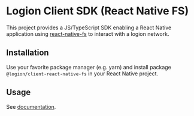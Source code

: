 # Logion Client SDK (React Native FS)

This project provides a JS/TypeScript SDK enabling a React Native application
using [react-native-fs](https://github.com/itinance/react-native-fs)
to interact with a logion network.

## Installation

Use your favorite package manager (e.g. yarn) and install package `@logion/client-react-native-fs` in your React Native project.

## Usage

See [documentation](https://logion-network.github.io/logion-api/).
